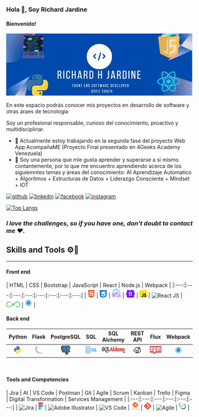### Hola 👋, Soy Richard Jardine
#### Bienvenido! 
![Busco oportunidades como Frontend Developer ](./assets/img/RJ-banner-github.jpg)

En este espacio podrás conocer mis proyectos en desarrollo de software y otras áraes de tecnología

Soy un profesional responsable, curioso del conocimiento, proactivo y multidisciplinar. 

<!-- Habilidades: Java Script / React / Python / HTML / CSS / Flask / SQL / WEBPACK / AGILE COACHING / SCRUM / KANBAN /  -->

- 🔭 Actualmente estoy trabajando en la segunda fase del proyecto Web App AcompañaME (Proyecto Final presentado en 4Geeks Academy Venezuela) 
- 🌱 Soy una persona que mle gusta aprender y superarse a si mismo contantemente, por lo que me encuentro aprendiendo acerca de los siguiemntes temas y áreas del conocimiento: AI Aprendizaje Automatico + Algoritmos + Estructuras de Datos + Liderazgo Consciente + Mindset + IOT 


[<img src='https://cdn.jsdelivr.net/npm/simple-icons@3.0.1/icons/github.svg' alt='github' height='40'>](https://github.com/rhjardine)  [<img src='https://cdn.jsdelivr.net/npm/simple-icons@3.0.1/icons/linkedin.svg' alt='linkedin' height='40'>](https://www.linkedin.com/in/www.linkedin.com/in/rhjardine/)  [<img src='https://cdn.jsdelivr.net/npm/simple-icons@3.0.1/icons/facebook.svg' alt='facebook' height='40'>](https://www.facebook.com/https://www.facebook.com/richardjardine.official)  [<img src='https://cdn.jsdelivr.net/npm/simple-icons@3.0.1/icons/instagram.svg' alt='instagram' height='40'>](https://www.instagram.com/@richardjardineofficial/)  

[![Top Langs](https://github-readme-stats.vercel.app/api/top-langs/?username=rhjardine)](https://github.com/anuraghazra/github-readme-stats)

<!-- # Hi everyone 👋🌵
> I'm Bryan Garcia, a Fullstack web developer with a mainly in love for Frontend development.

- Open to work
- 👨‍💻 I'm currently working as a Teacher Assistant at <a href="https://www.linkedin.com/school/4geeksacademy/mycompany/">4Geeks Academy</a> 
- If you want to contact me: <a href="https://www.linkedin.com/in/bryan-garcia-fullstack/"><img src="./assets/img/linkedin.png" width="15"> Linkedin</a>
- 📍 Based on Lima, Perú.  -->
 
### ***I love the challenges, so if you have one, don't doubt to contact me ❤.***

## Skills and Tools ⚙🔨
<hr>

#### **Front end**

|  HTML  |  CSS  | Bootstrap  |  JavaScript  |  React  |  Node.js |  Webpack  |
|:---:|:---:|:---:|:---:|:---:|:---:|:---:|:---:|
|  <img src="./assets/img/html.png" width="20" alt="HTML"/> | <img src="./assets/img/css.png" width="20" alt="CSS"/>  |  <img src="./assets/img/agile.png" width="25" alt="Sass"/>  |  <img src="./assets/img/bootstrap.png" height="20" alt="Boostrap"/>  |  <img src="./assets/img/javascript.png" width="20" alt="JavaScript"/>  |  <img src="./assets/img/react.png" width="20" alt="React JS"/>  |  <img src="./assets/img/flux.png" height="15" alt="FLux"/>  |  <img src="./assets/img/webpack.png" width="20" alt="Webpack"/>  |
<br>

#### **Back end**
|  Python  |  Flask  |  PostgreSQL  |  SQL  |  SQL Alchemy  |  REST API  |  Flux  |  Webpack  |
|:---:|:---:|:---:|:---:|:---:|:---:|:---:|:---:|
|  <img src="./assets/img/python-logo.png" width="20" alt="HTML"/> | <img src="./assets/img/flask.png" width="20" alt="Flask"/>  |  <img src="./assets/img/postgresql.png" width="25" alt="PostgreSQL"/>  |  <img src="./assets/img/sql.png" height="20" alt="SQL"/>  |  <img src="./assets/img/sql-alchemy-logo.png" height="20" alt="SQL Alchemy Logo"/>  |  <img src="./assets/img/rest-api.png" width="20" alt="REST API"/>  |  <img src="./assets/img/npm.png" height="20" alt="NPM"/>  |  <img src="./assets/img/webpack.png" width="20" alt="Webpack"/>  |
<br>

#### **Tools and Competencies**
| Jira |  AI  |  VS Code  |  Postman  |  Git  |  Agile  |  Scrum  |  Kanban  | Trello  |  Figma  | Digital Transformation | Services Management |
|:---:|:---:|:---:|:---:|:---:|:---:|
|  <img src="./assets/img/Jira.png" height="20" alt="Jira"/> | <img src="./assets/img/figma.png" height="20" alt="Figma"/> | <img src="./assets/img/ai-logo.png" width="20" alt="Adobe Illustrator"/>  |  <img src="./assets/img/vscode-logo.png" width="25" alt="VS Code"/>  |  <img src="./assets/img/postman-logo.png" height="20" alt="Postman"/>  |  <img src="./assets/img/git.png" height="20" alt="GIT"/>  | <img scr="./assets/img/agile.png" width="20" alt="Agile"/> |   <img src="./assets/img/scrum-logo.png" width="20" alt="SCRUM"/>  |

<!-- <a align="center" href="https:///" >
    <img src="./assets/img/bg-logo.png" width="100" />
</a> -->
